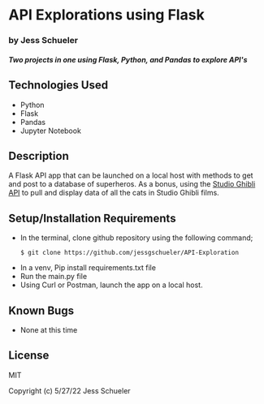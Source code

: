 # API Explorations using Flask

### by Jess Schueler

#### *Two projects in one using Flask, Python, and Pandas to explore API's*

## Technologies Used
* Python
* Flask
* Pandas
* Jupyter Notebook

## Description 
A Flask API app that can be launched on a local host with methods to get and post to a database of superheros. As a bonus, using the [Studio Ghibli API](https://ghibliapi.herokuapp.com/#section/Studio-Ghibli-API) to pull and display data of all the cats in Studio Ghibli films.

## Setup/Installation Requirements
* In the terminal, clone github repository using the following command;
    ```
    $ git clone https://github.com/jessgschueler/API-Exploration
    ```
* In a venv, Pip install requirements.txt file
* Run the main.py file
* Using Curl or Postman, launch the app on a local host.

## Known Bugs
* None at this time

## License
MIT

Copyright (c) 5/27/22 Jess Schueler
